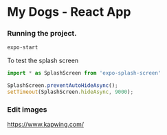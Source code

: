 # My Dogs - React App

### Running the project.
```bash
expo-start
```

To test the splash screen
```javascript
import * as SplashScreen from 'expo-splash-screen'

SplashScreen.preventAutoHideAsync();
setTimeout(SplashScreen.hideAsync, 9000);
```

### Edit images
https://www.kapwing.com/
